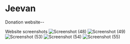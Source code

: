 # Jeevan
Donation website--

Website screenshots
![Screenshot (48)](https://github.com/Aniketbarsainya/Jeevan/assets/129145053/bd6e1830-1649-43b6-a7b4-bd1f07d28da6)
![Screenshot (49)](https://github.com/Aniketbarsainya/Jeevan/assets/129145053/d0792cdf-5da8-4c91-88ed-5f57073189a3)
![Screenshot (53)](https://github.com/Aniketbarsainya/Jeevan/assets/129145053/a1770d8e-4ca1-4fda-92b2-cb2af295ea60)
![Screenshot (54)](https://github.com/Aniketbarsainya/Jeevan/assets/129145053/b9984665-b390-4e29-91b7-7ac6c7197db4)
![Screenshot (55)](https://github.com/Aniketbarsainya/Jeevan/assets/129145053/57047843-ae46-4c24-b156-1fac5ba2c722)

